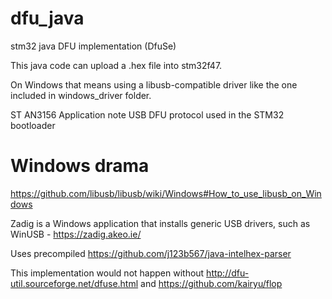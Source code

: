 # dfu_java
stm32 java DFU implementation (DfuSe)

This java code can upload a .hex file into stm32f47.

On Windows that means using a libusb-compatible driver like the one included in windows_driver folder.


ST AN3156 Application note
USB DFU protocol used in the STM32 bootloader

# Windows drama

https://github.com/libusb/libusb/wiki/Windows#How_to_use_libusb_on_Windows

Zadig is a Windows application that installs generic USB drivers, such as WinUSB - https://zadig.akeo.ie/

Uses precompiled https://github.com/j123b567/java-intelhex-parser

This implementation would not happen without http://dfu-util.sourceforge.net/dfuse.html and https://github.com/kairyu/flop